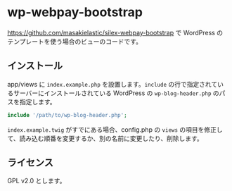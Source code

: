 # wp-webpay-bootstrap
https://github.com/masakielastic/silex-webpay-bootstrap で WordPress のテンプレートを使う場合のビューのコードです。

## インストール

app/views に `index.example.php` を設置します。`include` の行で指定されているサーバーにインストールされている WordPress の `wp-blog-header.php` のパスを指定します。

```php
include '/path/to/wp-blog-header.php';
```

`index.example.twig` がすでにある場合、config.php の `views` の項目を修正して、読み込む順番を変更するか、別の名前に変更したり、削除します。

## ライセンス

GPL v2.0 とします。
